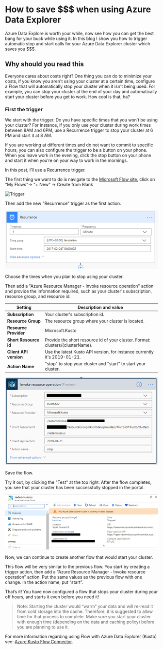 # How to save $$$ when using Azure Data Explorer

Azure Data Explore is worth your while, now see how you can get the best bang for your buck while using it. In this blog I show you how to trigger automatic stop and start calls for your Azure Data Explorer cluster which saves you $$$.

## Why should you read this

Everyone cares about costs right? One thing you can do to minimize your costs, if you know you aren't using your cluster at a certain time, configure a Flow that will automatically stop your cluster when it isn't being used. For example, you can stop your cluster at the end of your day and automatically start your cluster before you get to work. How cool is that, ha?

### First the trigger

We start with the trigger. Do you have specific times that you won’t be using your cluster? For instance, if you only use your cluster during work times between 8AM and 6PM, use a Recurrence trigger to stop your cluster at 6 PM and start it at 8 AM.

If you are working at different times and do not want to commit to specific hours, you can also configure the trigger to be a button on your phone. When you leave work in the evening, click the stop button on your phone and start it when you’re on your way to work in the mornings.

In this post, I’ll use a Recurrence trigger.

The first thing we want to do is navigate to the [Microsoft Flow site](https://preview.flow.microsoft.com/en-us/), click on "My Flows"-> "+ New" -> Create from Blank

![Trigger](../resources/images/create-flow-from-blank.PNG "Trigger")

Then add the new "Recurrence" trigger as the first action.

![Add recurrence trigger](../resources/images/trigger-6pm.PNG "Add recurrence trigger")

Choose the times when you plan to stop using your cluster.

Then add a "Azure Resource Manager - Invoke resource operation" action and provide the information required, such as your cluster's subscription, resource group, and resource id.

| Setting   | Description and value   |
| --------- | ----------------------- |
| **Subscription** | Your cluster's subscription id. |
| **Resource Group** | The resource group where your cluster is located. |
| **Resource Provider** | Microsoft.Kusto |
| **Short Resource id** | Provide the short resource id of your cluster. Format: clusters/{clusterName}. |
| **Client API version** | Use the latest Kusto API version, for instance currently it's 2019-01-21. |
| **Action Name** | "stop" to stop your cluster and "start" to start your cluster. |

![Add recurrence trigger](../resources/images/azure-resource-manager-invoke.PNG "Add recurrence trigger")

Save the flow.

Try it out, by clicking the "Test" at the top right. After the flow completes,  you see that your cluster has been successfully stopped in the portal.

![Add recurrence trigger](../resources/images/cluster-stopped.PNG "Add recurrence trigger")

Now, we can continue to create another flow that would start your cluster.

This flow will be very similar to the previous flow. You start by creating a trigger action, then add a “Azure Resource Manager - Invoke resource operation” action. Put the same values as the previous flow with one change. In the action name, put “start”.

That’s it! You have now configured a flow that stops your cluster during your off hours, and starts it even before you need it!

> Note: Starting the cluster would “warm” your data and will re-read it from cold storage into the cache. Therefore, it is suggested to allow time for that process to complete. Make sure you start your cluster with enough time (depending on the data and caching policy) before you are planning to use it.

For more information regarding using Flow with Azure Data Explorer (Kusto) see: [Azure Kusto Flow Connector](https://docs.microsoft.com/en-us/azure/kusto/tools/flow).